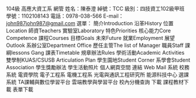 104級 高應大資工系 網管
    姓名：陳泰澄
    綽號：TCC
    級別：四技資工102級甲班
    學號：1102108143
    電話：0978-038-566
    E-mail：john987john987@gmail.com
選單：
    簡介Introduction
        沿革History
        位置Location
        師資Teachers
        實驗室Laboratory
        特色Priorities
        核心能力Core Competence
        課程Courses
        目標Goals
        未來Future
            就業Employment
            展望Outlook
    系辦公室Department Office
        歷任主管The list of Manager
        職員Staff
        課綱lessons Gang
        課表Timetable
        規章辦法Rules
        學術活動Academic Activities
        雙學制KUAS/CSUSB Articulation Plan
    學生園地Student Corner
        系學會Student Association
        學生獎勵辦法
        學生活動照片
        個人網頁空間
    連結
        Web Mail 系統
        校務系統
        電資學院
            電子工程系
            電機工程系
            光電與通訊工程研究所
            能源科技中心
        選課系統
        TA課輔與數位學習平台
        雲端教學與學習平台
        校內分機查詢
    下載
        課程教材下載
        表單下載
